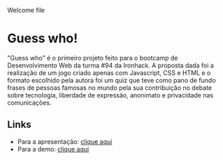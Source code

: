 Welcome file

# Guess who!

"Guess who" é o primeiro projeto feito para o bootcamp de Desenvolvimento Web da turma #94 da Ironhack. A proposta dada foi a realização de um jogo criado apenas com Javascript, CSS e HTML e o formato escolhido pela autora foi um quiz que teve como pano de fundo frases de pessoas famosas no mundo pela sua contribuição no debate sobre tecnologia, liberdade de expressão, anonimato e privacidade nas comunicações.

## Links

- Para a apresentação: [clique aqui](https://prezi.com/view/BXLM1vFnyflwVvDuKWxk/)
- Para a demo: [clique aqui](https://milenefukuda.github.io/quiz-game-project/)

